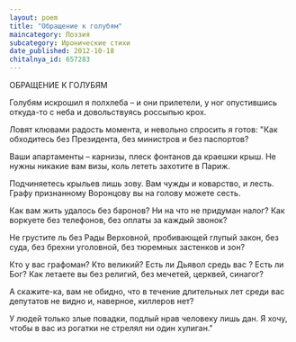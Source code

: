 ```yaml
---
layout: poem
title: "Обращение к голубям"
maincategory: Поэзия
subcategory: Иронические стихи
date_published: 2012-10-18
chitalnya_id: 657283
---
```




ОБРАЩЕНИЕ К ГОЛУБЯМ

Голубям искрошил я полхлеба – 
и они прилетели, у ног
опустившись откуда-то с неба
и довольствуясь россыпью крох.

Ловят клювами радость момента,
и невольно спросить я готов:
"Как обходитесь без Президента,
без министров и без паспортов?

Ваши апартаменты – карнизы,
плеск фонтанов да краешки крыш.
Не нужны никакие вам визы,
коль лететь захотите в Париж.

Подчиняетесь крыльев лишь зову.
Вам чужды и коварство, и лесть.
Графу признанному Воронцову
вы на голову можете сесть.

Как вам жить удалось без баронов?
Ни на что не придуман налог?
Как воркуете без телефонов,
без оплаты за каждый звонок?

Не грустите ль без Рады Верховной,
пробивающей глупый закон,
без суда, без брехни уголовной,
без тюремных застенков и зон?

Кто у вас графоман? Кто великий?
Есть ли Дьявол средь вас ? Есть ли Бог?
Как летаете вы без религий,
без мечетей, церквей, синагог?

А скажите-ка, вам не обидно,
что в течение длительных лет
среди вас депутатов не видно
и, наверное, киллеров нет?

У людей только злые повадки,
подлый нрав человеку лишь дан.
Я хочу, чтобы в вас из рогатки
не стрелял ни один хулиган."







